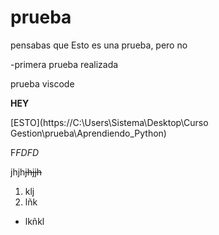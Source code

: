 # prueba

pensabas que Esto es una prueba, pero no

-primera prueba realizada

prueba viscode

**HEY**

[ESTO](https://C:\Users\Sistema\Desktop\Curso Gestion\prueba\Aprendiendo_Python)

F*FDFD*

jhjh~~jhjjh~~

1. klj
2. lñk

* lkñkl
